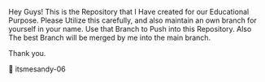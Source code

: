  Hey Guys! This is the Repository that I Have created for our Educational Purpose.
 Please Utilize this carefully, and also maintain an own branch for yourself in your name.
 Use that Branch to Push into this Repository.
 Also The best Branch will be merged by me into the main branch.
 
 Thank you.

🍁 itsmesandy-06
